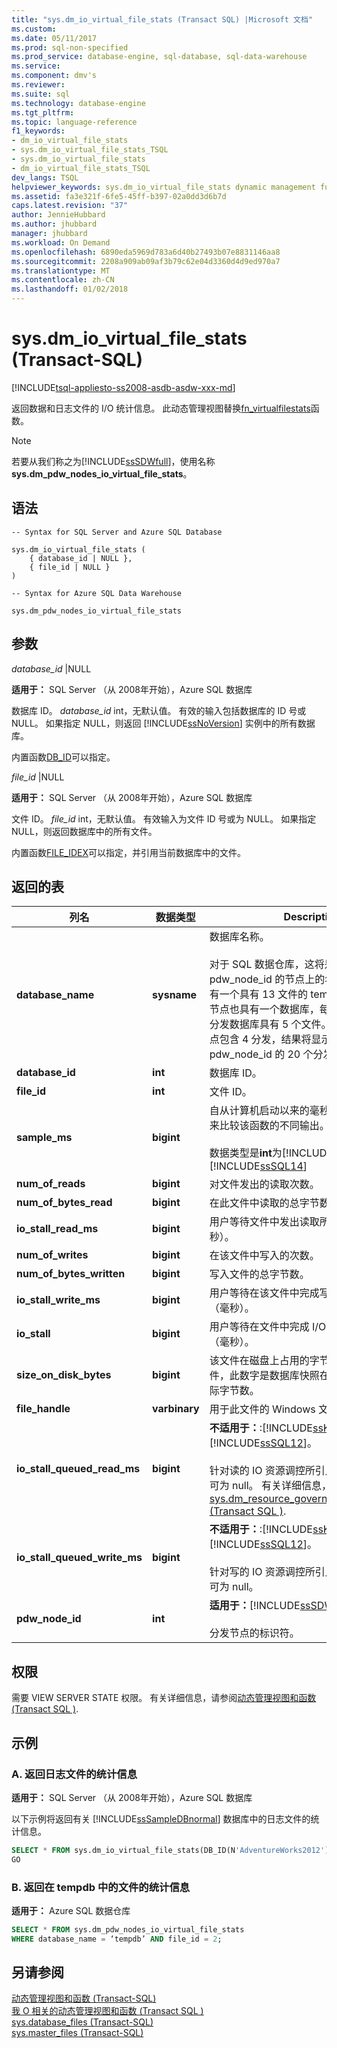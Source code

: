 ```yaml
---
title: "sys.dm_io_virtual_file_stats (Transact SQL) |Microsoft 文档"
ms.custom: 
ms.date: 05/11/2017
ms.prod: sql-non-specified
ms.prod_service: database-engine, sql-database, sql-data-warehouse
ms.service: 
ms.component: dmv's
ms.reviewer: 
ms.suite: sql
ms.technology: database-engine
ms.tgt_pltfrm: 
ms.topic: language-reference
f1_keywords:
- dm_io_virtual_file_stats
- sys.dm_io_virtual_file_stats_TSQL
- sys.dm_io_virtual_file_stats
- dm_io_virtual_file_stats_TSQL
dev_langs: TSQL
helpviewer_keywords: sys.dm_io_virtual_file_stats dynamic management function
ms.assetid: fa3e321f-6fe5-45ff-b397-02a0dd3d6b7d
caps.latest.revision: "37"
author: JennieHubbard
ms.author: jhubbard
manager: jhubbard
ms.workload: On Demand
ms.openlocfilehash: 6890eda5969d783a6d40b27493b07e8831146aa8
ms.sourcegitcommit: 2208a909ab09af3b79c62e04d3360d4d9ed970a7
ms.translationtype: MT
ms.contentlocale: zh-CN
ms.lasthandoff: 01/02/2018
---
```

# <a name="sysdmiovirtualfilestats-transact-sql"></a>sys.dm_io_virtual_file_stats (Transact-SQL)
[!INCLUDE[tsql-appliesto-ss2008-asdb-asdw-xxx-md](../../includes/tsql-appliesto-ss2008-asdb-asdw-xxx-md.md)]

  返回数据和日志文件的 I/O 统计信息。 此动态管理视图替换[fn_virtualfilestats](../../relational-databases/system-functions/sys-fn-virtualfilestats-transact-sql.md)函数。  
  
> [!NOTE]  
>  若要从我们称之为[!INCLUDE[ssSDWfull](../../includes/sssdwfull-md.md)]，使用名称**sys.dm_pdw_nodes_io_virtual_file_stats**。 

## <a name="syntax"></a>语法  
  
```  
-- Syntax for SQL Server and Azure SQL Database

sys.dm_io_virtual_file_stats (   
    { database_id | NULL },  
    { file_id | NULL }  
)  
```  

```  
-- Syntax for Azure SQL Data Warehouse

sys.dm_pdw_nodes_io_virtual_file_stats
```
  
## <a name="arguments"></a>参数  


 *database_id* |NULL

 **适用于：** SQL Server （从 2008年开始），Azure SQL 数据库

 数据库 ID。 *database_id* int，无默认值。 有效的输入包括数据库的 ID 号或 NULL。 如果指定 NULL，则返回 [!INCLUDE[ssNoVersion](../../includes/ssnoversion-md.md)] 实例中的所有数据库。  
  
 内置函数[DB_ID](../../t-sql/functions/db-id-transact-sql.md)可以指定。  
  
*file_id* |NULL

**适用于：** SQL Server （从 2008年开始），Azure SQL 数据库
 
文件 ID。 *file_id* int，无默认值。 有效输入为文件 ID 号或为 NULL。 如果指定 NULL，则返回数据库中的所有文件。  
  
 内置函数[FILE_IDEX](../../t-sql/functions/file-idex-transact-sql.md)可以指定，并引用当前数据库中的文件。  
  
## <a name="table-returned"></a>返回的表  
  
|列名|数据类型|Description|  
|-----------------|---------------|-----------------|  
|**database_name**|**sysname**|数据库名称。</br></br>对于 SQL 数据仓库，这将是数据库的存储在由 pdw_node_id 的节点上的名称。 每个节点都有一个具有 13 文件的 tempdb 数据库。 每个节点也具有一个数据库，每个分布，并且每个分发数据库具有 5 个文件。 例如，如果每个节点包含 4 分发，结果将显示每个 pdw_node_id 的 20 个分发数据库文件。 
|**database_id**|**int**|数据库 ID。|  
|**file_id**|**int**|文件 ID。|  
|**sample_ms**|**bigint**|自从计算机启动以来的毫秒数。 可以使用此列来比较该函数的不同输出。</br></br>数据类型是**int**为[!INCLUDE[ssKatmai](../../includes/sskatmai-md.md)]通过[!INCLUDE[ssSQL14](../../includes/sssql14-md.md)]|  
|**num_of_reads**|**bigint**|对文件发出的读取次数。|  
|**num_of_bytes_read**|**bigint**|在此文件中读取的总字节数。|  
|**io_stall_read_ms**|**bigint**|用户等待文件中发出读取所用的总时间（毫秒）。|  
|**num_of_writes**|**bigint**|在该文件中写入的次数。|  
|**num_of_bytes_written**|**bigint**|写入文件的总字节数。|  
|**io_stall_write_ms**|**bigint**|用户等待在该文件中完成写入所用的总时间（毫秒）。|  
|**io_stall**|**bigint**|用户等待在文件中完成 I/O 操作所用的总时间（毫秒）。|  
|**size_on_disk_bytes**|**bigint**|该文件在磁盘上占用的字节数。 对于稀疏文件，此数字是数据库快照在磁盘上所占用的实际字节数。|  
|**file_handle**|**varbinary**|用于此文件的 Windows 文件句柄。|  
|**io_stall_queued_read_ms**|**bigint**|**不适用于：**:[!INCLUDE[ssKatmai](../../includes/sskatmai-md.md)]通过[!INCLUDE[ssSQL12](../../includes/sssql11-md.md)]。<br /><br /> 针对读的 IO 资源调控所引入的总 IO 延迟。 不可为 null。 有关详细信息，请参阅[sys.dm_resource_governor_resource_pools &#40;Transact SQL &#41;](../../relational-databases/system-dynamic-management-views/sys-dm-resource-governor-resource-pools-transact-sql.md).|  
|**io_stall_queued_write_ms**|**bigint**|**不适用于：**:[!INCLUDE[ssKatmai](../../includes/sskatmai-md.md)]通过[!INCLUDE[ssSQL12](../../includes/sssql11-md.md)]。<br /><br />  针对写的 IO 资源调控所引入的总 IO 延迟。 不可为 null。|
|**pdw_node_id**|**int**|**适用于：**[!INCLUDE[ssSDW](../../includes/sssdw-md.md)]</br></br>分发节点的标识符。
 
  
## <a name="permissions"></a>权限  
 需要 VIEW SERVER STATE 权限。 有关详细信息，请参阅[动态管理视图和函数 &#40;Transact SQL &#41;](~/relational-databases/system-dynamic-management-views/system-dynamic-management-views.md).  
  
## <a name="examples"></a>示例  

### <a name="a-return-statistics-for-a-log-file"></a>A. 返回日志文件的统计信息

**适用于：** SQL Server （从 2008年开始），Azure SQL 数据库

 以下示例将返回有关 [!INCLUDE[ssSampleDBnormal](../../includes/sssampledbnormal-md.md)] 数据库中的日志文件的统计信息。  
  
```sql  
SELECT * FROM sys.dm_io_virtual_file_stats(DB_ID(N'AdventureWorks2012'), 2);  
GO  
```  
  
### <a name="b-return-statistics-for-file-in-tempdb"></a>B. 返回在 tempdb 中的文件的统计信息

**适用于：** Azure SQL 数据仓库

```sql
SELECT * FROM sys.dm_pdw_nodes_io_virtual_file_stats 
WHERE database_name = ‘tempdb’ AND file_id = 2;

```

## <a name="see-also"></a>另请参阅  
 [动态管理视图和函数 (Transact-SQL)](~/relational-databases/system-dynamic-management-views/system-dynamic-management-views.md)   
 [我 O 相关的动态管理视图和函数 &#40;Transact SQL &#41;](../../relational-databases/system-dynamic-management-views/i-o-related-dynamic-management-views-and-functions-transact-sql.md)   
 [sys.database_files (Transact-SQL)](../../relational-databases/system-catalog-views/sys-database-files-transact-sql.md)   
 [sys.master_files (Transact-SQL)](../../relational-databases/system-catalog-views/sys-master-files-transact-sql.md)  
  
  

